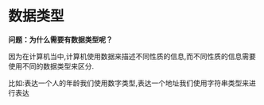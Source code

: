 # 数据类型

**问题：为什么需要有数据类型呢？**

因为在计算机当中,计算机使用数据来描述不同性质的信息,而不同性质的信息需要使用不同的数据类型来区分. 

比如:表达一个人的年龄我们使用数字类型,表达一个地址我们使用字符串类型来进行表达

